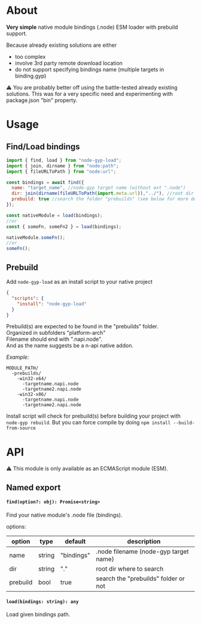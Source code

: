 About
=====

**Very simple** native module bindings (.node) ESM loader with prebuild support.

Because already existing solutions are either 
- too complex
- involve 3rd party remote download location
- do not support specifying bindings name (multiple targets in binding.gyp)

⚠️ You are probably better off using the battle-tested already existing solutions.
This was for a very specific need and experimenting with package.json "bin" property.

Usage
=====

## Find/Load bindings

```js
import { find, load } from "node-gyp-load";
import { join, dirname } from "node:path";
import { fileURLToPath } from "node:url";

const bindings = await find({
  name: "target_name", //node-gyp target name (without ext ".node")
  dir: join(dirname(fileURLToPath(import.meta.url)),"../"), //root dir where to search. (default to ".") 
  prebuild: true //search the folder "prebuilds" (see below for more details)
});

const nativeModule = load(bindings);
//or
const { someFn, someFn2 } = load(bindings);

nativeModule.someFn();
//or
someFn();
```

## Prebuild

Add `node-gyp-load` as an install script to your native project

```json
{
  "scripts": {
    "install": "node-gyp-load"
  }
}
```

Prebuild(s) are expected to be found in the "prebuilds" folder.<br />
Organized in subfolders "platform-arch"<br />
Filename should end with ".napi.node".<br />
And as the name suggests be a n-api native addon.<br />

_Example:_
```
MODULE_PATH/
  -prebuilds/
    -win32-x64/
      -targetname.napi.node
      -targetname2.napi.node
    -win32-x86/
      -targetname.napi.node
      -targetname2.napi.node
```

Install script will check for prebuild(s) before building your project with `node-gyp rebuild`.
But you can force compile by doing `npm install --build-from-source`

API
===

⚠️ This module is only available as an ECMAScript module (ESM).<br />

## Named export

#### `find(option?: obj): Promise<string>`

 Find your native module's .node file (bindings).
 
 options:
 
 |option|type|default|description|
 |------|----|-------|-----------|
 |name|string|"bindings"|.node filename (node-gyp target name)|
 |dir|string|"."|root dir where to search|
 |prebuild|bool|true|search the "prebuilds" folder or not|

#### `load(bindings: string): any`

  Load given bindings path.